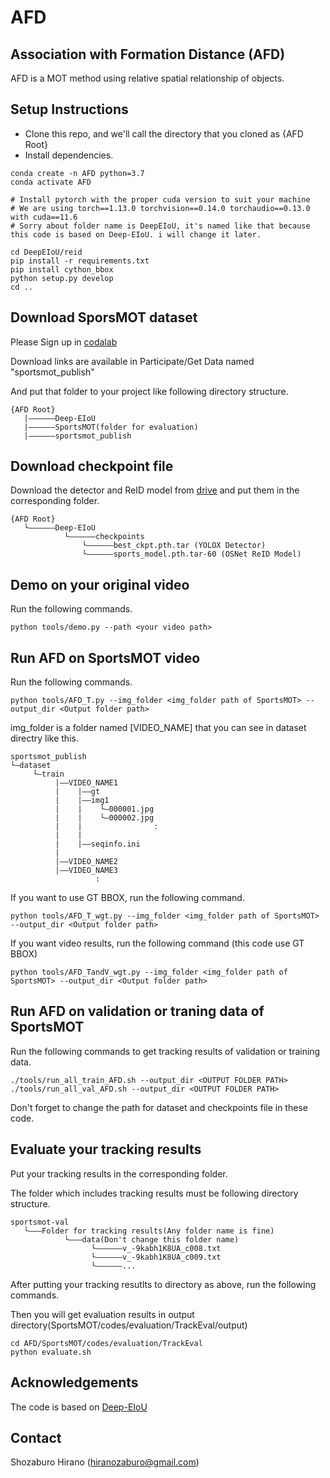 # AFD
## Association with Formation Distance (AFD)
AFD is a MOT method using relative spatial relationship of objects. 

## Setup Instructions

* Clone this repo, and we'll call the directory that you cloned as {AFD Root}
* Install dependencies.
```
conda create -n AFD python=3.7
conda activate AFD

# Install pytorch with the proper cuda version to suit your machine
# We are using torch==1.13.0 torchvision==0.14.0 torchaudio==0.13.0 with cuda==11.6
# Sorry about folder name is DeepEIoU, it's named like that because this code is based on Deep-EIoU. i will change it later.

cd DeepEIoU/reid
pip install -r requirements.txt
pip install cython_bbox
python setup.py develop
cd ..
```

## Download SporsMOT dataset
Please Sign up in [codalab](https://codalab.lisn.upsaclay.fr/competitions/12424#participate-get-data)

Download links are available in Participate/Get Data named "sportsmot_publish"

And put that folder to your project like following directory structure.
```
{AFD Root}
   |——————Deep-EIoU
   |——————SportsMOT(folder for evaluation)
   |——————sportsmot_publish
```

## Download checkpoint file
Download the detector and ReID model from [drive](https://drive.google.com/drive/folders/1wItcb0yeGaxOS08_G9yRWBTnpVf0vZ2w) and put them in the corresponding folder.

```
{AFD Root}
   └——————Deep-EIoU
            └——————checkpoints
                └——————best_ckpt.pth.tar (YOLOX Detector)
                └——————sports_model.pth.tar-60 (OSNet ReID Model)
```

## Demo on your original video
Run the following commands.
```
python tools/demo.py --path <your video path>
```

## Run AFD on SportsMOT video
Run the following commands.
```
python tools/AFD_T.py --img_folder <img_folder path of SportsMOT> --output_dir <Output folder path> 
```

img_folder is a folder named [VIDEO_NAME] that you can see in dataset directry like this.
```
sportsmot_publish
└—dataset
     └—train
          |——VIDEO_NAME1
          |    |——gt
          |    |——img1
          |    |    └—000001.jpg
          |    |    └—000002.jpg
          |    |                :
          |    |
          |    |——seqinfo.ini
          |
          |——VIDEO_NAME2 
          |——VIDEO_NAME3
                   :     
```

If you want to use GT BBOX, run the following command.
```
python tools/AFD_T_wgt.py --img_folder <img_folder path of SportsMOT> --output_dir <Output folder path> 
```

If you want video results, run the following command (this code use GT BBOX)
```
python tools/AFD_TandV_wgt.py --img_folder <img_folder path of SportsMOT> --output_dir <Output folder path> 
```

## Run AFD on validation or traning data of SportsMOT
Run the following commands to get tracking results of validation or training data.

```
./tools/run_all_train_AFD.sh --output_dir <OUTPUT FOLDER PATH>
./tools/run_all_val_AFD.sh --output_dir <OUTPUT FOLDER PATH>
```
Don't forget to change the path for dataset and checkpoints file in these code.

## Evaluate your tracking results
Put your tracking results in the corresponding folder.

The folder which includes tracking results must be following directory structure. 
```
sportsmot-val
   └———Folder for tracking results(Any folder name is fine)
            └———data(Don't change this folder name)
                  └——————v_-9kabh1K8UA_c008.txt
                  └——————v_-9kabh1K8UA_c009.txt
                  └——————...
```

After putting your tracking resutlts to directory as above, run the following commands.

Then you will get evaluation results in output directory(SportsMOT/codes/evaluation/TrackEval/output)
```
cd AFD/SportsMOT/codes/evaluation/TrackEval
python evaluate.sh
```

## Acknowledgements
The code is based on [Deep-EIoU](https://github.com/hsiangwei0903/Deep-EIoU)

## Contact
Shozaburo Hirano (hiranozaburo@gmail.com)